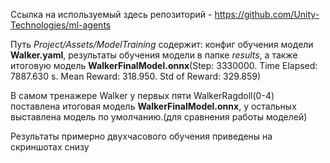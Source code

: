 Ссылка на используемый здесь репозиторий - https://github.com/Unity-Technologies/ml-agents

Путь *Project/Assets/ModelTraining* содержит: конфиг обучения модели **Walker.yaml**, результаты обучения модели в папке *results*, а также итоговую модель **WalkerFinalModel.onnx**(Step: 3330000. Time Elapsed: 7887.630 s. Mean Reward: 318.950. Std of Reward: 329.859)

В самом тренажере Walker у первых пяти WalkerRagdoll(0-4) поставлена итоговая модель **WalkerFinalModel.onnx**, у остальных выставлена модель по умолчанию.(для сравнения работы моделей)

Результаты примерно двухчасового обучения приведены на скриншотах снизу
